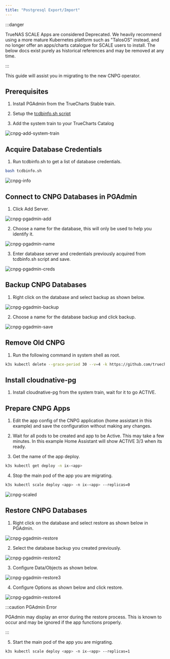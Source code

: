 ```yaml
---
title: "Postgresql Export/Import"
---
```


:::danger

TrueNAS SCALE Apps are considered Deprecated. We heavily recommend using a more mature Kubernetes platform such as "TalosOS" instead, and no longer offer an apps/charts catalogue for SCALE users to install. The below docs exist purely as historical references and may be removed at any time.

:::

This guide will assist you in migrating to the new CNPG operator.

## Prerequisites

1. Install PGAdmin from the TrueCharts Stable train.

2. Setup the [tcdbinfo.sh script](/deprecated/scale/guides/sql-export#how-to-list-database-login-info-for-truecharts-apps)

3. Add the system train to your TrueCharts Catalog

![cnpg-add-system-train](./img/Dragonfish-Storage5b.png)

## Acquire Database Credentials

1. Run tcdbinfo.sh to get a list of database credentials.

```bash
bash tcdbinfo.sh
```

![cnpg-info](./img/cnpg-info.png)

## Connect to CNPG Databases in PGAdmin

1. Click Add Server.

![cnpg-pgadmin-add](./img/cnpg-pgadmin-add.png)

2. Choose a name for the database, this will only be used to help you identify it.

![cnpg-pgadmin-name](./img/cnpg-pgadmin-name.png)

3. Enter database server and credentials previously acquired from tcdbinfo.sh script and save.

![cnpg-pgadmin-creds](./img/cnpg-pgadmin-creds.png)

## Backup CNPG Databases

1. Right click on the database and select backup as shown below.

![cnpg-pgadmin-backup](./img/cnpg-pgadmin-backup.png)

2. Choose a name for the database backup and click backup.

![cnpg-pgadmin-save](./img/cnpg-pgadmin-save.png)

## Remove Old CNPG

1. Run the following command in system shell as root.

```bash
k3s kubectl delete --grace-period 30 --v=4 -k https://github.com/truecharts/manifests/delete2
```

## Install cloudnative-pg

1. Install cloudnative-pg from the system train, wait for it to go ACTIVE.

## Prepare CNPG Apps

1. Edit the app config of the CNPG application (home assistant in this example) and save the configuration without making any changes.

2. Wait for all pods to be created and app to be Active. This may take a few minutes. In this example Home Assistant will show ACTIVE 3/3 when its ready.

3. Get the name of the app deploy.

```bash
k3s kubectl get deploy -n ix-<app>
```

4. Stop the main pod of the app you are migrating.

```bash
k3s kubectl scale deploy <app> -n ix-<app> --replicas=0
```

![cnpg-scaled](./img/cnpg-scaled.png)

## Restore CNPG Databases

1. Right click on the database and select restore as shown below in PGAdmin.

![cnpg-pgadmin-restore](./img/cnpg-pgadmin-restore.png)

2. Select the database backup you created previously.

![cnpg-pgadmin-restore2](./img/cnpg-pgadmin-restore2.png)

3. Configure Data/Objects as shown below.

![cnpg-pgadmin-restore3](./img/cnpg-pgadmin-restore3.png)

4. Configure Options as shown below and click restore.

![cnpg-pgadmin-restore4](./img/cnpg-pgadmin-restore4.png)

:::caution PGAdmin Error

PGAdmin may display an error during the restore process. This is known to occur and may be ignored if the app functions properly.

:::

5. Start the main pod of the app you are migrating.

```bash
k3s kubectl scale deploy <app> -n ix-<app> --replicas=1
```
